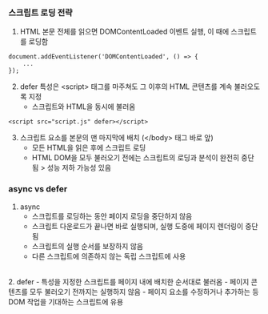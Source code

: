 ### 스크립트 로딩 전략

1. HTML 본문 전체를 읽으면 DOMContentLoaded 이벤트 실행, 이 때에 스크립트를 로딩함
```
document.addEventListener('DOMContentLoaded', () => {
    ...
});
```

2. defer 특성은 &lt;script&gt; 태그를 마주쳐도 그 이후의 HTML 콘텐츠를 계속 불러오도록 지정
    - 스크립트와 HTML을 동시에 불러옴
```
<script src="script.js" defer></script>
```

3. 스크립트 요소를 본문의 맨 마지막에 배치 (&lt;/body&gt; 태그 바로 앞)
    - 모든 HTML을 읽은 후에 스크립트 로딩
    - HTML DOM을 모두 불러오기 전에는 스크립트의 로딩과 분석이 완전히 중단됨 > 성능 저하 가능성 있음

### async vs defer

1. async
    - 스크립트를 로딩하는 동안 페이지 로딩을 중단하지 않음
    - 스크립트 다운로드가 끝나면 바로 실행되며, 실행 도중에 페이지 렌더링이 중단됨
    - 스크립트의 실행 순서를 보장하지 않음
    - 다른 스크립트에 의존하지 않는 독립 스크립트에 사용
<br>
2. defer
    - 특성을 지정한 스크립트를 페이지 내에 배치한 순서대로 불러옴
    - 페이지 콘텐츠를 모두 불러오기 전까지는 실행하지 않음
    - 페이지 요소를 수정하거나 추가하는 등 DOM 작업을 기대하는 스크립트에 유용
